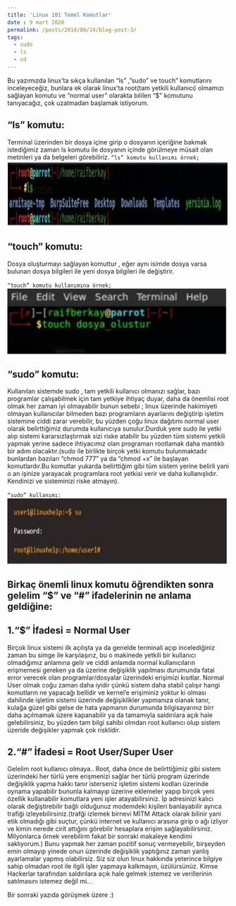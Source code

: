 ```yaml
---
title: 'Linux 101 Temel Komutlar'
date : 9 mart 2020
permalink: /posts/2014/08/14/blog-post-3/
tags:
  - sudo
  - ls
  - cd
---
```


Bu yazımızda linux’ta sıkça kullanılan “ls” ,”sudo” ve touch” komutlarını inceleyeceğiz,  bunlara ek olarak linux’ta root(tam yetkili kullanıcı) olmamızı sağlayan komutu ve “normal user” olarakta bililen “$” komutunu tanıyacağız, çok uzatmadan başlamak istiyorum. 


“ls” komutu:
-----
Terminal üzerinden bir dosya içine girip o dosyanın içeriğine bakmak istediğimiz zaman ls komutu ile dosyanın içinde görülmeye müsait olan metinleri ya da belgeleri görebiliriz.
`“ls” komutu kullanımı örnek;`
<br/><img src="/images/ls.JPG" width="500" height="150"><br/>

“touch” komutu:
------
Dosya oluşturmayı sağlayan komuttur , eğer aynı isimde dosya varsa bulunan dosya bilgileri ile yeni dosya bilgileri ile değiştirir. 

`“touch” komutu kullanımına örnek;`
<br/><img src="/images/touch.JPG" width="500" height="150"><br/>

“sudo” komutu: 
------
Kullanılan sistemde sudo , tam yetkili kullanıcı olmanızı sağlar, bazı programlar çalışabilmek için tam yetkiye ihtiyaç duyar, daha da önemlisi root olmak her zaman iyi olmayabilir bunun sebebi ; linux üzerinde hakimiyeti olmayan kullanıcılar bilmeden bazı programların ayarlarını değiştirip işletim sistemine ciddi zarar verebilir, bu yüzden çoğu linux dağıtımı normal user olarak belirttiğimiz durumda kullanıcıya sunulur.Durduk yere sudo ile yetki alıp sistemi kararsızlaştırmak sizi riske atabilir bu yüzden tüm sistemi yetkili yapmak yerine sadece ihtiyacımız olan programarı rootlamak daha mantıklı bir adım olacaktır.(sudo ile birlikte birçok yetki komutu bulunmaktadır bunlardan bazıları “chmod 777” ya da “chmod +x”  ile başlayan komutlardır.Bu komutlar yukarda belirttiğim gibi tüm sistem yerine belirli yani o an işinize yarayacak programlara root yetkisi verir ve daha kullanışlıdır. Kendinizi ve sisteminizi riske atmayın).

`“sudo” kullanımı:`
<br/><img src="/images/sudo.JPG" width="500" height="150"><br/>

Birkaç önemli linux komutu öğrendikten sonra gelelim “$” ve “#” ifadelerinin ne anlama geldiğine:
------
1.“$” İfadesi  = Normal User
------
Birçok linux sistemi ilk açılışta ya da genelde terminali açıp incelediğiniz zaman bu simge ile karşılaşırız, bu o makinede yetkili bir kullanıcı olmadığımız anlamına gelir ve ciddi anlamda normal kullanıcıların erişmemesi gereken ya da üzerine değişiklik yapılması durumunda fatal error verecek olan programlar/dosyalar üzerindeki erişimizi kısıtlar. Normal User olmak coğu zaman daha iyidir çünkü sistem daha stabil çalışır hangi komutların ne yapacağı bellidir ve kernel’e erişiminiz yoktur ki olması dahilinde işletim sistemi üzerinde değişiklikler yapmanıza olanak tanır, kulağa güzel gibi gelse de hata yapmanın durumunda bilgisayarınız birr daha açılmamak üzere kapanabilir ya da tamamıyla saldırılara açık hale gelebilirsiniz,  bu yüzden tam bilgi sahibi olmdan root kullanıcı olup sistem üzeride değişikler yapmak çok risklidir.  

2.“#” İfadesi = Root User/Super User
------
Gelelim root kullanıcı olmaya.. Root, daha önce de belirttiğimiz gibi sistem üzerindeki her türlü yere erişmenizi sağlar her türlü program üzerinde değişiklik yapma hakkı tanır isterseniz işletim sistemi kodları üzerinde oynama yapabilir bununla kalmayıp üzerine eklemeler yapıp birçok yeni özellik kullanabilir komutlara yeni işler atayabilirsiniz. İp adresinizi kalıcı olarak değiştirebilir bağlı olduğunuz modemdeki kişileri banlayabilir ayrıca trafiği izleyebilirsiniz.(trafği izlemek birnevi MİTM Attack olarak bilinir yani etik olmadığı gibi suçtur, çünkü internet ve kullanıcı arasına girip o ağı izliyor ve kimin nerede cirit attığını görebilir hesaplara erişim sağlayabilirsiniz. Milyonlarca örnek verebilirm fakat bir sonraki makaleye kendimi saklıyorum.) 
Bunu yapmak her zaman pozitif sonuç vermeyebilir, birşeyden emin olmayıp yinede onun üzerinde değişiklik yaptığınız zaman yanlış ayarlamalar yapmış olabilirsiz. Siz siz olun linux hakkında yeterince bilgiye sahip olmadan root ile ilgili işler yapmaya kalkmayın, üzülürsünüz. Kimse Hackerlar tarafından saldırılara açık hale gelmek istemez ve verillerinin satılmasını istemez değil mi...   




Bir sonraki yazıda görüşmek üzere :)
